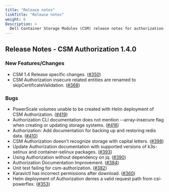 ```yaml
---
title: "Release notes"
linkTitle: "Release notes"
weight: 6
Description: >
  Dell Container Storage Modules (CSM) release notes for authorization
---
```


## Release Notes - CSM Authorization 1.4.0

### New Features/Changes

- CSM 1.4 Release specific changes. ([#350](https://github.com/dell/csm/issues/350))
- CSM Authorization insecure related entities are renamed to skipCertificateValidation. ([#368](https://github.com/dell/csm/issues/368))

### Bugs 

- PowerScale volumes unable to be created with Helm deployment of CSM Authorization. ([#419](https://github.com/dell/csm/issues/419))
- Authorization CLI documentation does not mention --array-insecure flag when creating or updating storage systems. ([#416](https://github.com/dell/csm/issues/416))
- Authorization: Add documentation for backing up and restoring redis data. ([#410](https://github.com/dell/csm/issues/410))
- CSM Authorization doesn't recognize storage with capital letters. ([#398](https://github.com/dell/csm/issues/398))
- Update Authorization documentation with supported versions of k3s-selinux and container-selinux packages. ([#393](https://github.com/dell/csm/issues/393))
- Using Authorization without dependency on jq. ([#390](https://github.com/dell/csm/issues/390))
- Authorization Documentation Improvement. ([#384](https://github.com/dell/csm/issues/384))
- Unit test failing for csm-authorization. ([#382](https://github.com/dell/csm/issues/382))
- Karavictl has incorrect permissions after download. ([#360](https://github.com/dell/csm/issues/360)) 
- Helm deployment of Authorization denies a valid request path from csi-powerflex. ([#353](https://github.com/dell/csm/issues/353))